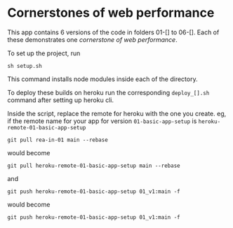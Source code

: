 # Cornerstones of web performance

This app contains 6 versions of the code in folders 01-[] to 06-[]. Each of these demonstrates one _cornerstone of web performance_. 

To set up the project, run
```
sh setup.sh
```
This command installs node modules inside each of the directory.

To deploy these builds on heroku
run the corresponding `deploy_[].sh` command after setting up heroku cli.

Inside the script, replace the remote for heroku with the one you create.
eg, if the remote name for your app for version `01-basic-app-setup` is `heroku-remote-01-basic-app-setup`



```
git pull rea-in-01 main --rebase
```
would become
```
git pull heroku-remote-01-basic-app-setup main --rebase
```

and 
```
git push heroku-remote-01-basic-app-setup 01_v1:main -f
```
would become
```
git push heroku-remote-01-basic-app-setup 01_v1:main -f
```



